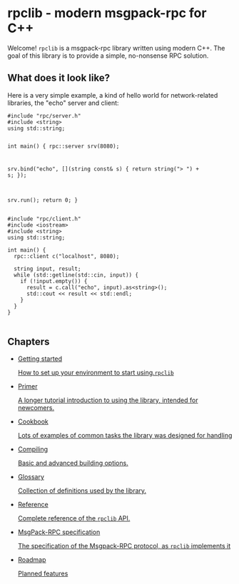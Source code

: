 # rpclib - modern msgpack-rpc for C++

Welcome! `rpclib` is a msgpack-rpc library written using modern C++. The goal of this library is to provide a simple, no-nonsense RPC solution.

## What does it look like?

Here is a very simple example, a kind of hello world for network-related libraries, the "echo"
server and client:

<div id="front-code">
<pre><code class="cpp hljs">#include "rpc/server.h"
#include &lt;string&gt;
using std::string;

int main() {
  rpc::server srv(8080);

  srv.bind("echo", [](string const& s) {
    return string("> ") + s;
  });

  srv.run();
  return 0;
}
</code>
</pre>

<pre id="second-code"><code class="cpp hljs">#include "rpc/client.h"
#include &lt;iostream&gt;
#include &lt;string&gt;
using std::string;

int main() {
  rpc::client c(&quot;localhost&quot;, 8080);

  string input, result;
  while (std::getline(std::cin, input)) {
    if (!input.empty()) {
      result = c.call(&quot;echo&quot;, input).as&lt;string&gt;();
      std::cout &lt;&lt; result &lt;&lt; std::endl;
    }
  }
}
</code>
</pre>
</div>

## Chapters

<ul id="front-menu">
    <li><a href="gettingstarted" class="btn btn-primary btn-lg">Getting started <br><p class="btn-desc">How to set up your environment to start using.<code>rpclib</code></p></a></li>
    <li><a href="primer" class="btn btn-primary btn-lg">Primer<br><p class="btn-desc">A longer tutorial introduction to using the library, intended for newcomers.</p></a></li>
    <li><a href="cookbook" class="btn btn-primary btn-lg">Cookbook<br><p class="btn-desc">Lots of examples of common tasks the library was designed for handling</p></a></li>
    <li><a href="compiling" class="btn btn-primary btn-lg">Compiling<br><p class="btn-desc">Basic and advanced building options.</p></a></li>
    <li><a href="glossary" class="btn btn-primary btn-lg">Glossary<br><p class="btn-desc">Collection of definitions used by the library.</p></a></li>
    <li><a href="reference" class="btn btn-primary btn-lg">Reference<br><p class="btn-desc">Complete reference of the <code>rpclib</code> API.</p></a></li>
    <li><a href="spec" class="btn btn-primary btn-lg">MsgPack-RPC specification<br><p class="btn-desc">The specification of the Msgpack-RPC protocol, as <code>rpclib</code> implements it</p></a></li>
    <li><a href="roadmap" class="btn btn-primary btn-lg">Roadmap<br><p class="btn-desc">Planned features</p></a></li>
</ul>

<div style="clear:both"></div>

